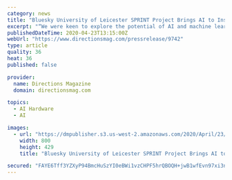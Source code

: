 ```yaml
---
category: news
title: "Bluesky University of Leicester SPRINT Project Brings AI to Insurance Sector"
excerpt: "“We were keen to explore the potential of AI and machine learning for the automatic identification and classification ... These datasets underpin long term contracts with local and central governments and many major blue-chip companies from a range of market sectors including financial services, utilities, telecoms, web portals, construction ..."
publishedDateTime: 2020-04-23T13:15:00Z
webUrl: "https://www.directionsmag.com/pressrelease/9742"
type: article
quality: 36
heat: 36
published: false

provider:
  name: Directions Magazine
  domain: directionsmag.com

topics:
  - AI Hardware
  - AI

images:
  - url: "https://dmpublisher.s3.us-west-2.amazonaws.com/2020/April/23/7/79e842cb-0b22-4a37-b850-754dd0f9b04f-sized"
    width: 800
    height: 429
    title: "Bluesky University of Leicester SPRINT Project Brings AI to Insurance Sector"

secured: "FAYE6Tff3YZXyP94BmcHuSzYI0eBWi1vzCHPF5hrQBOQH+jwB1wfEvn97xi3nJI/Ofl5qJJM/7RYE9/HhLyTOl5asV+ETMI7oLDUukomx3b42JIOoBwVpzB8OmUhzNz5bmOba5OOBiEk4pNz3lZ1HsjWiX5pcOhzAU5+FlJ23b+VLVmWCQBtVeYLzu/zqucmOBcp2+Sunzs92bZAokYjbTKK4b3T8wp6JMSbqKaP54IOmCsfRS23FF7wQoUmPrFGfrJIQKF9xEof3wF4vx3jIXbvIZA74LOKNaYv5kJ6WeEVUhj1sh4UTelds8gMieHe;wdJNlZrfZitKfXHFz7+9ug=="
---
```


